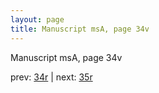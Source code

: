 ```yaml
---
layout: page
title: Manuscript msA, page 34v
---
```


Manuscript msA, page 34v

prev:  [34r](../34r) | next:  [35r](../35r)